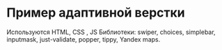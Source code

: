# Пример адаптивной верстки 
Используются HTML, CSS , JS
Библиотеки: swiper, choices, simplebar, inputmask, just-validate, popper, tippy, Yandex maps.
